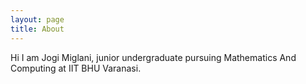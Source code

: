 ```yaml
---
layout: page
title: About
---
```


Hi I am Jogi Miglani, junior undergraduate pursuing Mathematics And Computing at IIT BHU Varanasi.
